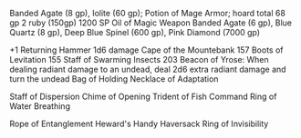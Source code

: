 
Banded Agate (8 gp), Iolite (60 gp); Potion of Mage Armor; hoard total 68 gp
2 ruby (150gp)
1200 SP
Oil of Magic Weapon
Banded Agate (6 gp), Blue Quartz (8 gp), Deep Blue Spinel (600 gp), Pink Diamond (7000 gp)

+1 Returning Hammer 1d6 damage
Cape of the Mountebank  157
Boots of Levitation 155
Staff of Swarming Insects 203
Beacon of Yrose: When dealing radiant damage to an undead, deal 2d6 extra radiant damage and turn the undead
Bag of Holding
Necklace of Adaptation

Staff of Dispersion
Chime of  Opening
Trident of Fish Command
Ring of Water Breathing

Rope of Entanglement
Heward's Handy Haversack
Ring of Invisibility